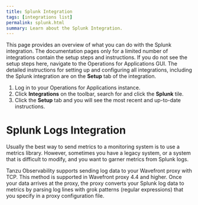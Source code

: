 ```yaml
---
title: Splunk Integration
tags: [integrations list]
permalink: splunk.html
summary: Learn about the Splunk Integration.
---
```


This page provides an overview of what you can do with the Splunk integration. The documentation pages only for a limited number of integrations contain the setup steps and instructions. If you do not see the setup steps here, navigate to the Operations for Applications GUI. The detailed instructions for setting up and configuring all integrations, including the Splunk integration are on the **Setup** tab of the integration.

1. Log in to your Operations for Applications instance. 
2. Click **Integrations** on the toolbar, search for and click the **Splunk** tile. 
3. Click the **Setup** tab and you will see the most recent and up-to-date instructions.

# Splunk Logs Integration

Usually the best way to send metrics to a monitoring system is to use a metrics library. However, sometimes you have a legacy system, or a system that is difficult to modify, and you want to garner metrics from Splunk logs.

Tanzu Observability supports sending log data to your Wavefront proxy with TCP. This method is supported in Wavefront proxy 4.4 and higher. Once your data arrives at the proxy, the proxy converts your Splunk log data to metrics by parsing log lines with grok patterns (regular expressions) that you specify in a proxy configuration file.






